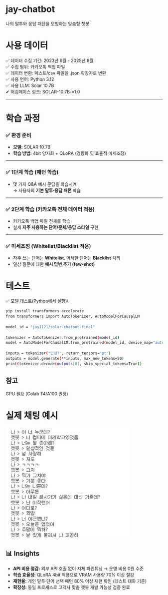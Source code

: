# jay-chatbot
나의 말투와 응답 패턴을 모방하는 맞춤형 챗봇

# 사용 데이터
✅ 데이터 수집 기간: 2023년 6월 - 2025년 8월\
✅ 수집 범위: 카카오톡 백업 파일\
✅ 데이터 변환: 텍스트/csv 파일을 .json 확장자로 변환\
✅ 사용 언어: Python 3.12\
✅ 사용 LLM: Solar 10.7B\
✔ 허깅페이스 링크: SOLAR-10.7B-v1.0

---

# 학습 과정

### ✅ 환경 준비
- **모델:** SOLAR 10.7B  
- **학습 방법:** 4bit 양자화 + QLoRA (경량화 및 효율적 미세조정)  

---

### ✅ 1단계 학습 (패턴 학습)
- 몇 가지 Q&A 예시 문답을 학습시켜  
  → 사용자의 **기본 말투·응답 패턴** 학습  

---

### ✅ 2단계 학습 (카카오톡 전체 데이터 적용)
- 카카오톡 백업 파일 전체를 학습  
- 실제 **자주 사용하는 단어/문체/응답 스타일** 구현  

---

### ✅ 미세조정 (Whitelist/Blacklist 적용)
- 자주 쓰는 단어는 **Whitelist**, 어색한 단어는 **Blacklist** 처리  
- 일상 질문에 대한 **예시 답변 추가 (few-shot)**  

# 테스트 

✅ 모델 테스트(Python에서 실행)\

```bash
pip install transformers accelerate
from transformers import AutoTokenizer, AutoModelForCausalLM

model_id = "jay1121/solar-chatbot-final"

tokenizer = AutoTokenizer.from_pretrained(model_id)
model = AutoModelForCausalLM.from_pretrained(model_id, device_map="auto")

inputs = tokenizer("안녕?", return_tensors="pt")
outputs = model.generate(**inputs, max_new_tokens=50)
print(tokenizer.decode(outputs[0], skip_special_tokens=True))

```

## 참고
GPU 필요 (Colab T4/A100 권장)

# 실제 채팅 예시
![Chat Example 1](./assets/image.png)

## 📊 Insights

- **API 비용 절감:** 외부 API 호출 없이 자체 파인튜닝 → 운영 비용 0원 수준  
- **학습 효율성:** QLoRA 4bit 적용으로 VRAM 사용량 70% 이상 절감  
- **재현율:** 개인 말투·단어 선택 패턴 80% 이상 재현 확인 (테스트 대화 기준)  
- **확장성:** 동일 프로세스로 고객사 맞춤 챗봇 개발 가능성 검증 완료  

